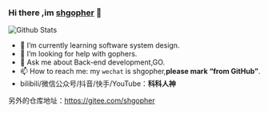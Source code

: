 ### Hi there ,im [shgopher](https://shgopher.github.io) 👋 

![Github Stats](https://github-readme-stats.vercel.app/api?username=shgopher&show_icons=true)

- 🌱  I’m currently learning software system design.
- 🤔  I’m looking for help with gophers.
- 💬  Ask me about Back-end development,GO.
- 📫  How to reach me: my `wechat` is shgopher,**please mark “from GitHub”**.
- bilibili/微信公众号/抖音/快手/YouTube：**科科人神**

另外的仓库地址：https://gitee.com/shgopher 
<!--
**shgopher/shgopher** is a ✨ _special_ ✨ repository because its `README.md` (this file) appears on your GitHub profile.
-->
